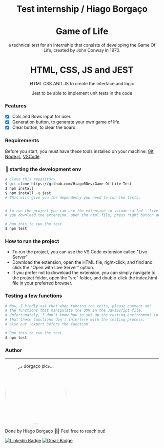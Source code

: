 <h1 align="center">Test internship / Hiago Borgaço</h1>
<h1 align="center">Game of Life</h1>
<p align="center">a technical test for an internship that consists of developing the Game Of Life, created by John Conway in 1970.</p>
<h1 align="center">HTML, CSS, JS and JEST</h1>
<p align="center">HTML CSS AND JS to create the interface and logic</p>
<p align="center">Jest to be able to implement unit tests in the code</p>

### Features

- [x] Cols and Rows input for user.
- [x] Generation button, to generate your own game of life.
- [x] Clear button, to clear the board.

### Requirements

Before you start, you must have these tools installed on your machine:
[Git](https://git-scm.com), [Node.js](https://nodejs.org/en/), [VSCode](https://code.visualstudio.com/).

### 🎲 starting the development env

```bash
# Clone this repository
$ git clone https://github.com/HiagoBDev/Game-Of-Life-Test
$ npm install
$ npm install -g jest
# This will give you the dependency you need to run the tests.


# to run the project you can use the extension in vscode called ''live server''
# you download the extension, open the html file, press right button and find and click the option ''open with live server''

# Run this to run the test
$ npm test

```
### How to run the project

- To run the project, you can use the VS Code extension called "Live Server"
- Download the extension, open the HTML file, right-click, and find and click the "Open with Live Server" option.
- If you prefer not to download the extension, you can simply navigate to the project folder, open the "src" folder, and double-click the index.html file in your preferred browser.

### Testing a few functions
```bash
# Now, I kindly ask that when running the tests, please comment out
# the functions that manipulate the DOM in the JavaScript file.
# Unfortunately, I don't know how to set up the testing environment in a way
# that these functions don't interfere with the testing process.
# also put 'export before the function'.

# Run this to run the test
$ npm test

```
### Author
---
 <img style="border-radius: 50%;" src="https://avatars.githubusercontent.com/u/102269033?v=4" width="200px;" alt="Hiago Borgaço picture"/>
 <br />

Done by Hiago Borgaço 👋🏽 Feel free to reach out!

[![Linkedin Badge](https://img.shields.io/badge/-Hiago-blue?style=flat-square&logo=Linkedin&logoColor=white&link=https://www.linkedin.com/in/hiago-borga%C3%A7o/)](https://www.linkedin.com/in/hiago-borga%C3%A7o/)
[![Gmail Badge](https://img.shields.io/badge/-hiagoborgaco1@gmail.com-c14438?style=flat-square&logo=Gmail&logoColor=white&link=mailto:hiagoborgaco1@gmail.com)](mailto:hiagoborgaco1@gmail.com)

